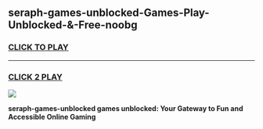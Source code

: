 
## seraph-games-unblocked-Games-Play-Unblocked-&-Free-noobg
<h3>
<a href="https://premium76.site?title=seraph-games-unblocked&ref=24A">CLICK TO PLAY</a></h3>
<hr>

<h3>
<a href="https://premium76.site?title=seraph-games-unblocked&ref=24A">CLICK 2 PLAY</a>
  
</h3>

<a href="https://premium76.site?title=seraph-games-unblocked&ref=24A"><img src="https://clearcache.store/games.png"></a>


**seraph-games-unblocked games unblocked: Your Gateway to Fun and Accessible Online Gaming**
